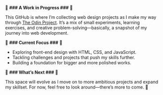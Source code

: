 🌲 **### A Work in Progress ###** 🍃

This GitHub is where I’m collecting web design projects as I make my way through [The Odin Project](https://www.theodinproject.com/). 
It’s a mix of small experiments, learning exercises, and creative problem-solving—basically, a snapshot of my journey into web development.

🎯 **### Current Focus ###** 🐠

- Exploring front-end design with HTML, CSS, and JavaScript.
- Tackling challenges and projects that push my skills further.
- Building a foundation for bigger and more polished works.

📌 **### What’s Next ###** 🎵

This space will evolve as I move on to more ambitious projects and expand my skillset. For now, feel free to look around—there’s more to come. 👀

<!---
RSKonkle/RSKonkle is a ✨ special ✨ repository because its `README.md` (this file) appears on your GitHub profile.
You can click the Preview link to take a look at your changes.
--->
